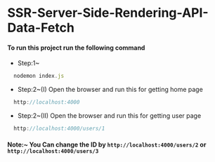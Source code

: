 # SSR-Server-Side-Rendering-API-Data-Fetch
#### To run this project run the following command
- Step:1~ 
```js
  nodemon index.js
```
- Step:2~(I) Open the browser and run this for getting home page
```js
  http://localhost:4000
```
- Step:2~(II) Open the browser and run this for getting user page
```js
  http://localhost:4000/users/1
```
#### Note:~ You Can change the ID by ```http://localhost:4000/users/2``` or ```http://localhost:4000/users/3```
